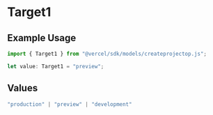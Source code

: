 # Target1

## Example Usage

```typescript
import { Target1 } from "@vercel/sdk/models/createprojectop.js";

let value: Target1 = "preview";
```

## Values

```typescript
"production" | "preview" | "development"
```